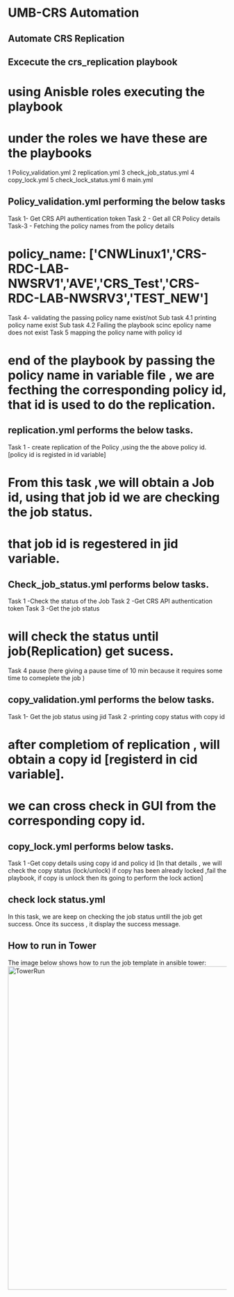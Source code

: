 # UMB-CRS Automation
## Automate CRS Replication 
## Excecute the crs_replication playbook 
# using Anisble roles executing the playbook 
# under the roles we have these are the playbooks 
   1 Policy_validation.yml
   2 replication.yml
   3 check_job_status.yml
   4 copy_lock.yml
   5 check_lock_status.yml
   6 main.yml

## Policy_validation.yml performing the below tasks 
Task 1- Get CRS API authentication token
Task 2 - Get all CR Policy details 
Task-3 - Fetching the policy names from the policy details
# policy_name: ['CNWLinux1','CRS-RDC-LAB-NWSRV1','AVE','CRS_Test','CRS-RDC-LAB-NWSRV3','TEST_NEW']
Task 4- validating the passing policy name exist/not
   Sub task 4.1 printing policy name exist
   Sub task 4.2 Failing the playbook scinc epolicy name  does not exist
Task 5 mapping the policy name with policy id
# end of the playbook by passing the policy name in variable file , we are fecthing the corresponding policy id, that id is used to do the replication.


## replication.yml performs the below tasks.

Task 1 - create replication of the Policy ,using the the above policy id. [policy id is registed in id variable]
# From this task ,we will obtain a Job id, using that job id we are checking the job status.
# that job id is regestered in jid variable.


## Check_job_status.yml performs below tasks.
Task 1 -Check the status of the Job
Task 2 -Get CRS API authentication token
Task 3 -Get the job status
# will check the status until job(Replication) get sucess.
Task 4 pause  (here giving a pause time of 10 min because it requires some time to comeplete the job )

## copy_validation.yml performs the below tasks.
Task 1- Get the job status using jid 
Task 2 -printing copy status with copy id 
# after completiom of replication , will obtain a copy id [registerd in cid variable].
# we can cross check in GUI from the corresponding copy id.

## copy_lock.yml performs below tasks.
Task 1 -Get copy details using copy id and policy id
 [In that details , we will check the copy status (lock/unlock) if copy has been already locked ,fail the playbook, if copy is unlock then its going to perform the lock action]

## check lock status.yml 
In this task, we are keep on checking the job status untill the job get success. 
Once its success , it display the success message. 


## How to run in Tower

The image below shows how to run the job template in ansible tower:
<img width="744" alt="TowerRun" src="https://user-images.githubusercontent.com/94111270/204515676-34150d15-2525-4868-8970-e058c3c27434.PNG">

